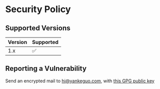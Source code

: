 # Security Policy

## Supported Versions

| Version | Supported          |
| ------- | ------------------ |
| 1.x     | :white_check_mark: |

## Reporting a Vulnerability

Send an encrypted mail to hi@yankeguo.com, with [this GPG public key](https://keys.openpgp.org/vks/v1/by-fingerprint/70CA71CDFF7A65F1C7F8232C0ACF84457CA772B6)
